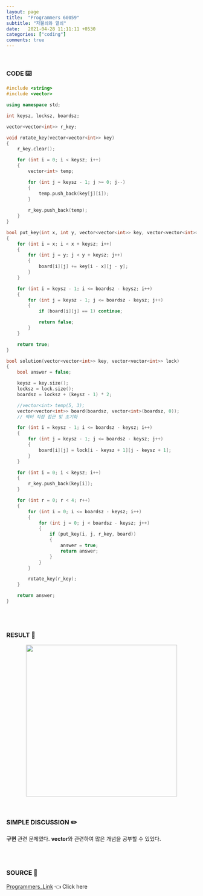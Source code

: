 ```yaml
---
layout: page
title:  "Programmers 60059"
subtitle: "자물쇠와 열쇠"
date:   2021-04-28 11:11:11 +0530
categories: ["coding"]
comments: true
---
```


<br>

### CODE ⌨️

```c++
#include <string>
#include <vector>

using namespace std;

int keysz, locksz, boardsz;

vector<vector<int>> r_key;

void rotate_key(vector<vector<int>> key)
{
    r_key.clear();

    for (int i = 0; i < keysz; i++)
    {
        vector<int> temp;

        for (int j = keysz - 1; j >= 0; j--)
        {
            temp.push_back(key[j][i]);
        }
        
        r_key.push_back(temp);
    }
}

bool put_key(int x, int y, vector<vector<int>> key, vector<vector<int>> board)
{
    for (int i = x; i < x + keysz; i++)
    {
        for (int j = y; j < y + keysz; j++)
        {
            board[i][j] += key[i - x][j - y];
        }
    }

    for (int i = keysz - 1; i <= boardsz - keysz; i++)
    {
        for (int j = keysz - 1; j <= boardsz - keysz; j++)
        {
            if (board[i][j] == 1) continue;

            return false;
        }
    }

    return true;
}

bool solution(vector<vector<int>> key, vector<vector<int>> lock)
{
    bool answer = false;

    keysz = key.size();
    locksz = lock.size();
    boardsz = locksz + (keysz - 1) * 2;

    //vector<int> temp(5, 3);
    vector<vector<int>> board(boardsz, vector<int>(boardsz, 0));
    // 벡터 직접 접근 및 초기화

    for (int i = keysz - 1; i <= boardsz - keysz; i++)
    {
        for (int j = keysz - 1; j <= boardsz - keysz; j++)
        {
            board[i][j] = lock[i - keysz + 1][j - keysz + 1];
        }
    }

    for (int i = 0; i < keysz; i++)
    {
        r_key.push_back(key[i]);
    }

    for (int r = 0; r < 4; r++)
    {
        for (int i = 0; i <= boardsz - keysz; i++)
        {
            for (int j = 0; j < boardsz - keysz; j++)
            {
                if (put_key(i, j, r_key, board))
                {
                    answer = true;
                    return answer;
                }
            }
        }

        rotate_key(r_key);
    }

    return answer;
}
```  

<br>
<br>

### RESULT 💛

<img src="{{ '/assets/programmers/p60059r.jpg' }}" style="width: 400px; height: auto; margin-left: auto; margin-right: auto; display: block;">  

<br>
<br>

### SIMPLE DISCUSSION ✏️

**구현** 관련 문제였다. **vector**와 관련하여 많은 개념을 공부할 수 있었다.  

<br>
<br>

### SOURCE 💎

[Programmers_Link][link] 👈 Click here  

<br>
<br>
<br>

<script src="https://utteranc.es/client.js"
        repo="DCherish/DCherish.github.io"
        issue-term="pathname"
        theme="boxy-light"
        crossorigin="anonymous"
        async>
</script>

[link]: https://programmers.co.kr/learn/courses/30/lessons/60059